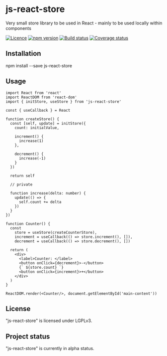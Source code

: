 # js-react-store

Very small store library to be used in React - mainly to be used locally within components

[![Licence](https://img.shields.io/badge/licence-LGPLv3-blue.svg?style=flat)](https://github.com/js-works/js-react-store/blob/master/LICENSE)
[![npm version](https://img.shields.io/npm/v/js-react-store.svg?style=flat)](https://www.npmjs.com/package/js-react-store)
[![Build status](https://travis-ci.com/js-works/js-react-store.svg)](https://travis-ci.org/js-works/js-react-store)
[![Coverage status](https://coveralls.io/repos/github/js-works/js-react-store/badge.svg?branch=master)](https://coveralls.io/github/js-works/js-react-store?branch=master)

## Installation

npm install --save js-react-store

## Usage
```tsx
import React from 'react'
import ReactDOM from 'react-dom'
import { initStore, useStore } from 'js-react-store'

const { useCallback } = React

function createStore() { 
  const [self, update] = initStore({
    count: initialValue,

    increment() {
      increase(1)
    },

    decrement() {
      increase(-1)
    }
  })

  return self
  
  // private
  
  function increase(delta: number) {
    update(() => {
      self.count += delta
    })
  }
})

function Counter() {
  const
    store = useStore(createCounterStore),
    increment = useCallback(() => store.increment(), []),
    decrement = useCallback(() => store.decrement(), [])

  return (
    <div>
      <label>Counter: </label>
      <button onClick={decrement}>-</button>
      {` ${store.count} `}
      <button onClick={increment}>+</button>
    </div>
  )
}

ReactDOM.render(<Counter/>, document.getElementById('main-content'))
```

## License

"js-react-store" is licensed under LGPLv3.

## Project status

"js-react-store" is currently in alpha status.
